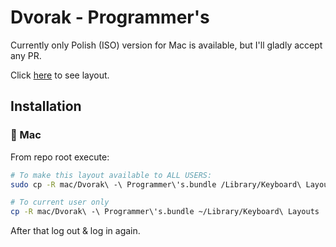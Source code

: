 Dvorak - Programmer's
=====================

Currently only Polish (ISO) version for Mac is available, but I'll gladly accept any PR.

Click [here](https://github.com/chester1000/dvorak-programmer/blob/master/mac/Dvorak%20-%20Programmer's%20(Polish,%20ISO).pdf?raw=true) to see layout.

## Installation

###  Mac

From repo root execute:

```bash
# To make this layout available to ALL USERS:
sudo cp -R mac/Dvorak\ -\ Programmer\'s.bundle /Library/Keyboard\ Layouts

# To current user only
cp -R mac/Dvorak\ -\ Programmer\'s.bundle ~/Library/Keyboard\ Layouts
```

After that log out & log in again.
